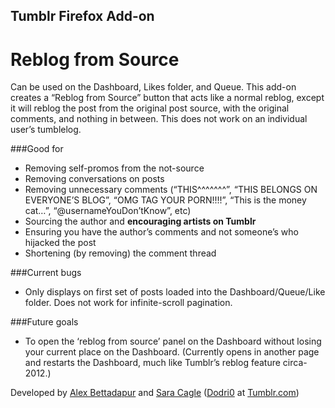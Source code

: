 ## Tumblr Firefox Add-on
# Reblog from Source
Can be used on the Dashboard, Likes folder, and Queue. This add-on creates a “Reblog from Source” button that acts like a normal reblog, except it will reblog the post from the original post source, with the original comments, and nothing in between. This does not work on an individual user’s tumblelog.

###Good for

* Removing self-promos from the not-source
* Removing conversations on posts
* Removing unnecessary comments (“THIS^^^^^^^”, “THIS BELONGS ON EVERYONE’S BLOG”, “OMG TAG YOUR PORN!!!!”, “This is the money cat…”, “@usernameYouDon’tKnow”, etc)
* Sourcing the author and **encouraging artists on Tumblr**
* Ensuring you have the author’s comments and not someone’s who hijacked the post
* Shortening (by removing) the comment thread

###Current bugs

* Only displays on first set of posts loaded into the Dashboard/Queue/Like folder. Does not work for infinite-scroll pagination.

###Future goals

* To open the ‘reblog from source’ panel on the Dashboard without losing your current place on the Dashboard. (Currently opens in another page and restarts the Dashboard, much like Tumblr’s reblog feature circa-2012.)

Developed by [Alex Bettadapur](http://alex.bettadapur.com/) and [Sara Cagle](http://saracagle.com) ([Dodri0](http://dodri0.tumblr.com) at [Tumblr.com](http://tumblr.com))